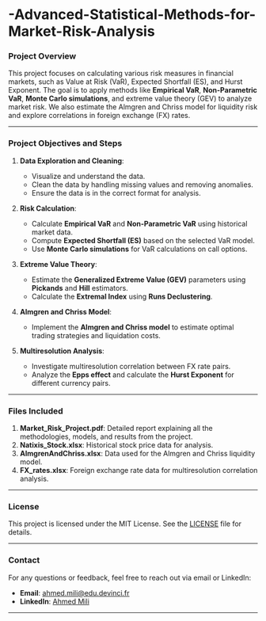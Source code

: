 # -Advanced-Statistical-Methods-for-Market-Risk-Analysis

### **Project Overview**
This project focuses on calculating various risk measures in financial markets, such as Value at Risk (VaR), Expected Shortfall (ES), and Hurst Exponent. The goal is to apply methods like **Empirical VaR**, **Non-Parametric VaR**, **Monte Carlo simulations**, and extreme value theory (GEV) to analyze market risk. We also estimate the Almgren and Chriss model for liquidity risk and explore correlations in foreign exchange (FX) rates.

---

### **Project Objectives and Steps**
1. **Data Exploration and Cleaning**:
   - Visualize and understand the data.
   - Clean the data by handling missing values and removing anomalies.
   - Ensure the data is in the correct format for analysis.

2. **Risk Calculation**:
   - Calculate **Empirical VaR** and **Non-Parametric VaR** using historical market data.
   - Compute **Expected Shortfall (ES)** based on the selected VaR model.
   - Use **Monte Carlo simulations** for VaR calculations on call options.

3. **Extreme Value Theory**:
   - Estimate the **Generalized Extreme Value (GEV)** parameters using **Pickands** and **Hill** estimators.
   - Calculate the **Extremal Index** using **Runs Declustering**.

4. **Almgren and Chriss Model**:
   - Implement the **Almgren and Chriss model** to estimate optimal trading strategies and liquidation costs.

5. **Multiresolution Analysis**:
   - Investigate multiresolution correlation between FX rate pairs.
   - Analyze the **Epps effect** and calculate the **Hurst Exponent** for different currency pairs.

---

### **Files Included**
1. **Market_Risk_Project.pdf**: Detailed report explaining all the methodologies, models, and results from the project.
2. **Natixis_Stock.xlsx**: Historical stock price data for analysis.
3. **AlmgrenAndChriss.xlsx**: Data used for the Almgren and Chriss liquidity model.
4. **FX_rates.xlsx**: Foreign exchange rate data for multiresolution correlation analysis.

---

### **License**
This project is licensed under the MIT License. See the [LICENSE](LICENSE) file for details.

---

### **Contact**
For any questions or feedback, feel free to reach out via email or LinkedIn:

- **Email**: [ahmed.mili@edu.devinci.fr](mailto:ahmed.mili@edu.devinci.fr)
- **LinkedIn**: [Ahmed Mili](https://www.linkedin.com/in/ahmedmili/)

---
